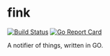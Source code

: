 # fink

[![Build Status](https://travis-ci.com/biodrone/fink.svg?branch=master)](https://travis-ci.com/biodrone/fink)
[![Go Report Card](https://goreportcard.com/badge/github.com/biodrone/fink)](https://goreportcard.com/report/github.com/biodrone/fink)

A notifier of things, written in GO.
